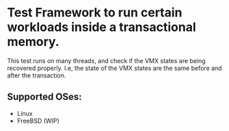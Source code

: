 # Test Framework to run certain workloads inside a transactional memory.

This test runs on many threads, and check if the VMX states are being recovered properly. I.e, the state of the VMX states are the same before and after the transaction.

## Supported OSes:
 * Linux
 * FreeBSD (WIP)
